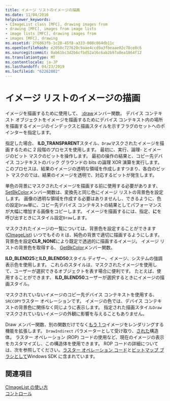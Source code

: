 ```yaml
---
title: イメージ リストのイメージの描画
ms.date: 11/04/2016
helpviewer_keywords:
- CImageList class [MFC], drawing images from
- drawing [MFC], images from image lists
- image lists [MFC], drawing images from
- images [MFC], drawing
ms.assetid: 2f6063fb-1c28-45f8-a333-008c064db11c
ms.openlocfilehash: e2058c727620c9aae4ccd9a3fbeaae02c78ce8c6
ms.sourcegitcommit: 0ab61bc3d2b6cfbd52a16c6ab2b97a8ea1864f12
ms.translationtype: MT
ms.contentlocale: ja-JP
ms.lasthandoff: 04/23/2019
ms.locfileid: "62262802"
---
```

# <a name="drawing-images-from-an-image-list"></a>イメージ リストのイメージの描画

イメージを描画するために使用して、 [:draw](../mfc/reference/cimagelist-class.md#draw)メンバー関数。 デバイス コンテキスト オブジェクトをイメージを描画するためにデバイス コンテキスト内の場所を描画するイメージのインデックスと描画スタイルを示すフラグのセットへのポインターを指定します。

指定した場合、 **ILD_TRANSPARENT**スタイル、`Draw`マスクされたイメージを描画するために 2 段階のプロセスを使用します。 最初に、実行、論理- とイメージのビット マスクのビットを操作します。 最初の操作の結果と、コピー先デバイス コンテキストのバック グラウンドの bits の論理 XOR 演算を実行します。 このプロセスは、結果のイメージの透明な領域を作成しますつまり、各白のビット マスクのでは、結果のイメージを透明で、対応するビットが発生します。

単色の背景にマスクされたイメージを描画する前に使用する必要があります、 [SetBkColor](../mfc/reference/cimagelist-class.md#setbkcolor)メンバー関数は、変換先と同じ色にイメージ リストの背景色を設定します。 画像の透明な領域を作成する必要はありませんし、できるように、色の設定`Draw`単に、コピー先デバイス コンテキストの結果としてパフォーマンスが大幅に増加する画像をコピーします。 イメージを描画するには、指定、**に**を呼び出すときにスタイル設定`Draw`します。

マスクされたイメージの一覧については、背景色を設定することができます ([CImageList](../mfc/reference/cimagelist-class.md)) いつでもその it は、純色の背景で適切に描画するようにします。 背景色を設定**CLR_NONE**により既定で透過的に描画するイメージ。 イメージ リストの背景色を取得する、 [GetBkColor](../mfc/reference/cimagelist-class.md#getbkcolor)メンバー関数。

**ILD_BLEND25**と**ILD_BLEND50**スタイル ディザー、イメージ、システムの強調表示色を使用します。 これらのスタイルは、マスクされたイメージを使用して、ユーザーが選択できるオブジェクトを表す場合に便利です。 たとえば、使用することができます、 **ILD_BLEND50**ユーザーが選択するときにイメージの描画スタイル。

マスクされていないイメージのコピー先デバイス コンテキストを使用する、`SRCCOPY`ラスター オペレーションです。 イメージの色では、デバイス コンテキストの背景色に関係なく同じように表示します。 指定された描画スタイル`Draw`マスクされていないイメージの外観に影響を与えることもありません。

Draw メンバー関数、別の関数だけでなく[もう 1 つ](../mfc/reference/cimagelist-class.md#drawindirect)イメージをレンダリングする機能を拡張します。 `DrawIndirect` パラメーターとして受け取り、[された](/windows/desktop/api/commctrl/ns-commctrl-_imagelistdrawparams)構造体。 ラスター オペレーション (ROP) コードの使用など、現在のイメージの表示をカスタマイズし、この構造体を使用できます。 ROP コードの詳細については、次を参照してください。[ラスター オペレーション コード](/windows/desktop/gdi/raster-operation-codes)と[ビットマップ ブラシとして](/windows/desktop/gdi/bitmaps-as-brushes)Windows SDK に含まれています。

## <a name="see-also"></a>関連項目

[CImageList の使い方](../mfc/using-cimagelist.md)<br/>
[コントロール](../mfc/controls-mfc.md)
